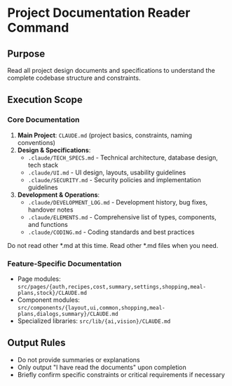 # Project Documentation Reader Command

## Purpose
Read all project design documents and specifications to understand the complete codebase structure and constraints.

## Execution Scope

### Core Documentation
1. **Main Project**: `CLAUDE.md` (project basics, constraints, naming conventions)
2. **Design & Specifications**:
   - `.claude/TECH_SPECS.md` - Technical architecture, database design, tech stack
   - `.claude/UI.md` - UI design, layouts, usability guidelines
   - `.claude/SECURITY.md` - Security policies and implementation guidelines
3. **Development & Operations**:
   - `.claude/DEVELOPMENT_LOG.md` - Development history, bug fixes, handover notes
   - `.claude/ELEMENTS.md` - Comprehensive list of types, components, and functions
   - `.claude/CODING.md` - Coding standards and best practices

Do not read other *.md at this time. Read other *.md files when you need.

### Feature-Specific Documentation
- Page modules: `src/pages/{auth,recipes,cost,summary,settings,shopping,meal-plans,stock}/CLAUDE.md`
- Component modules: `src/components/{layout,ui,common,shopping,meal-plans,dialogs,summary}/CLAUDE.md`
- Specialized libraries: `src/lib/{ai,vision}/CLAUDE.md`

## Output Rules
- Do not provide summaries or explanations
- Only output "I have read the documents" upon completion
- Briefly confirm specific constraints or critical requirements if necessary
